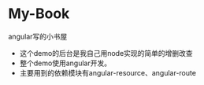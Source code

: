 # My-Book
angular写的小书屋
- 这个demo的后台是我自己用node实现的简单的增删改查
- 整个demo使用angular开发。
- 主要用到的依赖模块有angular-resource、angular-route
